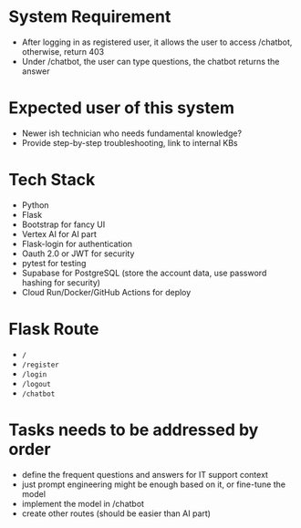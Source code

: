 # System Requirement

- After logging in as registered user, it allows the user to access /chatbot, otherwise, return 403
- Under /chatbot, the user can type questions, the chatbot returns the answer

# Expected user of this system

- Newer ish technician who needs fundamental knowledge?
- Provide step-by-step troubleshooting, link to internal KBs

# Tech Stack

- Python
- Flask
- Bootstrap for fancy UI
- Vertex AI for AI part
- Flask-login for authentication
- Oauth 2.0 or JWT for security
- pytest for testing
- Supabase for PostgreSQL (store the account data, use password hashing for security)
- Cloud Run/Docker/GitHub Actions for deploy

# Flask Route

- `/`
- `/register`
- `/login`
- `/logout`
- `/chatbot`

# Tasks needs to be addressed by order

- define the frequent questions and answers for IT support context
- just prompt engineering might be enough based on it, or fine-tune the model
- implement the model in /chatbot
- create other routes (should be easier than AI part)

